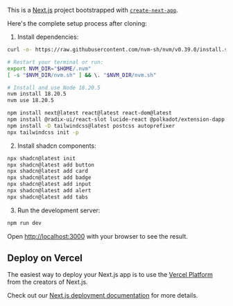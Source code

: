 This is a [Next.js](https://nextjs.org) project bootstrapped with [`create-next-app`](https://nextjs.org/docs/app/api-reference/cli/create-next-app).

Here's the complete setup process after cloning:

1. Install dependencies:
```bash
curl -o- https://raw.githubusercontent.com/nvm-sh/nvm/v0.39.0/install.sh | bash

# Restart your terminal or run:
export NVM_DIR="$HOME/.nvm"
[ -s "$NVM_DIR/nvm.sh" ] && \. "$NVM_DIR/nvm.sh"

# Install and use Node 18.20.5
nvm install 18.20.5
nvm use 18.20.5

npm install next@latest react@latest react-dom@latest
npm install @radix-ui/react-slot lucide-react @polkadot/extension-dapp @polkadot/api
npm install -D tailwindcss@latest postcss autoprefixer
npx tailwindcss init -p
```

2. Install shadcn components:
```bash
npx shadcn@latest init
npx shadcn@latest add button
npx shadcn@latest add card
npx shadcn@latest add badge
npx shadcn@latest add input
npx shadcn@latest add alert
npx shadcn@latest add tabs
```

3. Run the development server:
```bash
npm run dev
```

Open [http://localhost:3000](http://localhost:3000) with your browser to see the result.



## Deploy on Vercel

The easiest way to deploy your Next.js app is to use the [Vercel Platform](https://vercel.com/new?utm_medium=default-template&filter=next.js&utm_source=create-next-app&utm_campaign=create-next-app-readme) from the creators of Next.js.

Check out our [Next.js deployment documentation](https://nextjs.org/docs/app/building-your-application/deploying) for more details.
